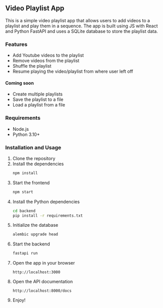 ## Video Playlist App

This is a simple video playlist app that allows users to add videos to a playlist and play them in a sequence. 
The app is built using JS with React and Python FastAPI and uses a SQLite database to store the playlist data.

### Features
- Add Youtube videos to the playlist
- Remove videos from the playlist
- Shuffle the playlist
- Resume playing the video/playlist from where user left off

#### Coming soon
- Create multiple playlists
- Save the playlist to a file
- Load a playlist from a file

### Requirements
- Node.js
- Python 3.10+

### Installation and Usage

1. Clone the repository
2. Install the dependencies
    ```bash
    npm install
    ```
3. Start the frontend
    ```bash
    npm start
    ```
4. Install the Python dependencies
    ```bash
    cd backend
    pip install -r requirements.txt

5. Initialize the database
    ```bash
    alembic upgrade head
    ```
6. Start the backend
    ```bash
    fastapi run
    ```
7. Open the app in your browser
    ```
    http://localhost:3000
    ```
8. Open the API documentation
    ```
    http://localhost:8000/docs
    ```
9. Enjoy!